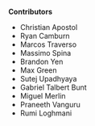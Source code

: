 **Contributors**
 - Christian Apostol
 - Ryan Camburn
 - Marcos Traverso
 - Massimo Spina
 - Brandon Yen
 - Max Green
 - Sutej Upadhyaya
 - Gabriel Talbert Bunt
 - Miguel Merlin
 - Praneeth Vanguru
 - Rumi Loghmani

